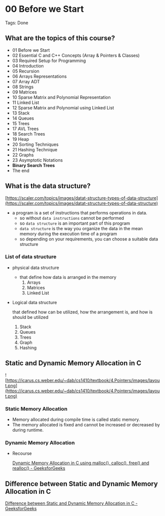 # 00 Before we Start

Tags: Done

## What are the topics of this course?

- 01 Before we Start
- 02 Essential C and C++ Concepts (Array & Pointers & Classes)
- 03 Required Setup for Programming
- 04 Introduction
- 05 Recursion
- 06 Arrays Representations
- 07 Array ADT
- 08 Strings
- 09 Matrices
- 10 Sparse Matrix and Polynomial Representation
- 11 Linked List
- 12 Sparse Matrix and Polynomial using Linked List
- 13 Stack
- 14 Queues
- 15 Trees
- 17 AVL Trees
- 18 Search Trees
- 19 Heap
- 20 Sorting Techniques
- 21 Hashing Technique
- 22 Graphs
- 23 Asymptotic Notations
- **Binary Search Trees**
- The end

## What is the data structure?

[https://scaler.com/topics/images/datat-structure-types-of-data-structure](https://scaler.com/topics/images/datat-structure-types-of-data-structure)

- a program is a set of instructions that performs operations in data.
    - so without `data instructions` cannot be performed
    - so `data structure` is an important part of this program
    - `data structure` is the way you organize the data in the mean memory during the execution time of a program
    - so depending on your requirements, you can choose a suitable data structure

### List of data structure

- physical data structure
    - that define how data is arranged in the memory
        1. Arrays
        2. Matrices
        3. Linked List
- Logical data structure
    
    that defined how can be utilized, how the arrangement is, and how is should be utilized
    
    1. Stack
    2. Queues
    3. Trees
    4. Graph
    5. Hashing

## **Static and Dynamic Memory Allocation in C**

![https://icarus.cs.weber.edu/~dab/cs1410/textbook/4.Pointers/images/layout.png](https://icarus.cs.weber.edu/~dab/cs1410/textbook/4.Pointers/images/layout.png)

### **Static Memory Allocation**

- Memory allocated during compile time is called static memory.
- The memory allocated is fixed and cannot be increased or decreased by during runtime.

### **Dynamic Memory Allocation**

- Recourse
    
    [Dynamic Memory Allocation in C using malloc(), calloc(), free() and realloc() - GeeksforGeeks](https://www.geeksforgeeks.org/dynamic-memory-allocation-in-c-using-malloc-calloc-free-and-realloc/)
    

## **Difference between Static and Dynamic Memory Allocation in C**

[Difference between Static and Dynamic Memory Allocation in C - GeeksforGeeks](https://www.geeksforgeeks.org/difference-between-static-and-dynamic-memory-allocation-in-c/)